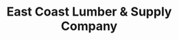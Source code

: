 ---
title: "East Coast Lumber & Supply Company"
url: /vero-beach/east-coast-lumber-and-supply-company/
shop: hardware
---